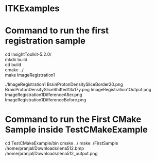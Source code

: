 # ITKExamples
# Command to run the first registration sample

cd InsightToolkit-5.2.0/<br/>
mkdir build<br/>
cd build<br/>
cmake ../<br/>
make ImageRegistration1<br/>


./ImageRegistration1 BrainProtonDensitySliceBorder20.png BrainProtonDensitySliceShifted13x17y.png ImageRegistration1Output.png ImageRegistration1DifferenceAfter.png ImageRegistration1DifferenceBefore.png


# Command to run the First CMake Sample inside TestCMakeExample
cd TestCMakeExample/bin
cmake ../
make
./FirstSample /home/pranjal/Downloads/lena512.bmp /home/pranjal/Downloads/lena512_output.png
